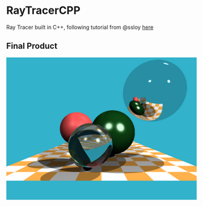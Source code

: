 # RayTracerCPP
Ray Tracer built in C++, following tutorial from @ssloy [here](https://github.com/ssloy/tinyraytracer#compilation)



## Final Product
![Final Product](out.jpg)
